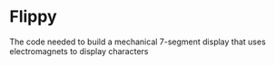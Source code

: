 # Flippy
The code needed to build a mechanical 7-segment display that uses electromagnets to display characters
